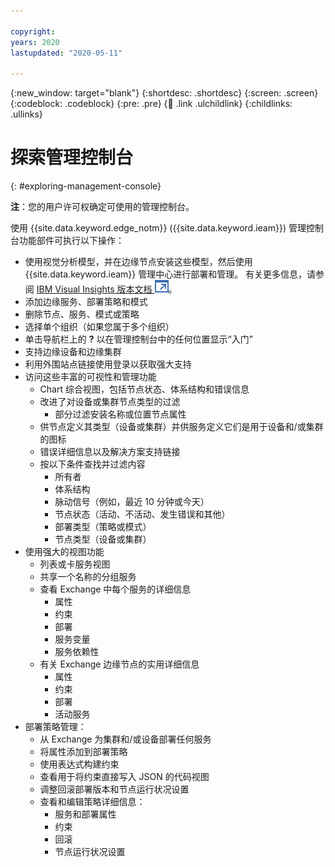 ```yaml
---

copyright:
years: 2020
lastupdated: "2020-05-11"

---
```


{:new_window: target="blank"}
{:shortdesc: .shortdesc}
{:screen: .screen}
{:codeblock: .codeblock}
{:pre: .pre}
{:child: .link .ulchildlink}
{:childlinks: .ullinks}

# 探索管理控制台
{: #exploring-management-console}

**注**：您的用户许可权确定可使用的管理控制台。

使用 {{site.data.keyword.edge_notm}} ({{site.data.keyword.ieam}}) 管理控制台功能部件可执行以下操作：

* 使用视觉分析模型，并在边缘节点安装这些模型，然后使用 {{site.data.keyword.ieam}} 管理中心进行部署和管理。 有关更多信息，请参阅 [IBM Visual Insights 版本文档 ![在新选项卡中打开](../images/icons/launch-glyph.svg "在新选项卡中打开")](https://www.ibm.com/support/knowledgecenter/SSRU69_1.3.0/navigation/welcome.html)。
* 添加边缘服务、部署策略和模式
* 删除节点、服务、模式或策略
* 选择单个组织（如果您属于多个组织）
* 单击导航栏上的 **?** 以在管理控制台中的任何位置显示“入门”
* 支持边缘设备和边缘集群
* 利用外围站点链接使用登录以获取强大支持
* 访问这些丰富的可视性和管理功能
  * Chart 综合视图，包括节点状态、体系结构和错误信息
  * 改进了对设备或集群节点类型的过滤
    * 部分过滤安装名称或位置节点属性
  * 供节点定义其类型（设备或集群）并供服务定义它们是用于设备和/或集群的图标
  * 错误详细信息以及解决方案支持链接
  * 按以下条件查找并过滤内容
    * 所有者
    * 体系结构 
    * 脉动信号（例如，最近 10 分钟或今天）
    * 节点状态（活动、不活动、发生错误和其他）
    * 部署类型（策略或模式）
    * 节点类型（设备或集群）
* 使用强大的视图功能
  * 列表或卡服务视图
  * 共享一个名称的分组服务
  * 查看 Exchange 中每个服务的详细信息
    * 属性
    * 约束
    * 部署
    * 服务变量
    * 服务依赖性
  * 有关 Exchange 边缘节点的实用详细信息
    * 属性
    * 约束 
    * 部署
    * 活动服务  
* 部署策略管理：
  * 从 Exchange 为集群和/或设备部署任何服务
  * 将属性添加到部署策略
  * 使用表达式构建约束 
  * 查看用于将约束直接写入 JSON 的代码视图
  * 调整回滚部署版本和节点运行状况设置
  * 查看和编辑策略详细信息：
    * 服务和部署属性
    * 约束
    * 回滚
    * 节点运行状况设置
